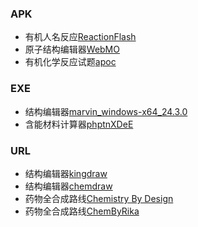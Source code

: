 ### APK

* 有机人名反应[ReactionFlash](https://github.com/Benzyl-titanium/Benzyl-titanium-will/releases/download/app/ReactionFlash.apk)  
* 原子结构编辑器[WebMO](https://github.com/Benzyl-titanium/Benzyl-titanium-will/releases/download/app/WebMO.apk)  
* 有机化学反应试题[apoc](https://github.com/Benzyl-titanium/Benzyl-titanium-will/releases/download/app/apoc.apk)  

### EXE

* 结构编辑器[marvin_windows-x64_24.3.0](https://github.com/Benzyl-titanium/Benzyl-titanium-will/releases/download/app/Marvin.zip)
* 含能材料计算器[phptnXDeE](https://github.com/Benzyl-titanium/Benzyl-titanium-will/releases/download/app/phptnXDeE.exe)

### URL

* 结构编辑器[kingdraw](https://kingdraw.com/index?name=download)  
* 结构编辑器[chemdraw](https://revvitysignals.com/products/research/chemdraw)  
* 药物全合成路线[Chemistry By Design](https://chemistrybydesign.oia.arizona.edu/)
* 药物全合成路线[ChemByRika](https://github.com/RikaKagurasaka/ChemByRika)  
